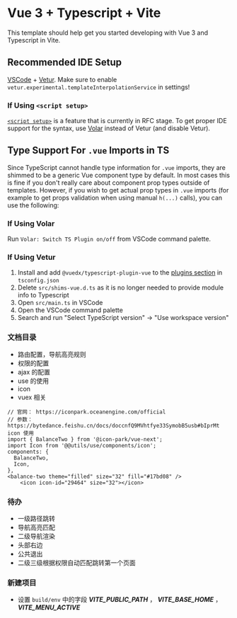 # Vue 3 + Typescript + Vite

This template should help get you started developing with Vue 3 and Typescript in Vite.

## Recommended IDE Setup

[VSCode](https://code.visualstudio.com/) + [Vetur](https://marketplace.visualstudio.com/items?itemName=octref.vetur). Make sure to enable `vetur.experimental.templateInterpolationService` in settings!

### If Using `<script setup>`

[`<script setup>`](https://github.com/vuejs/rfcs/pull/227) is a feature that is currently in RFC stage. To get proper IDE support for the syntax, use [Volar](https://marketplace.visualstudio.com/items?itemName=johnsoncodehk.volar) instead of Vetur (and disable Vetur).

## Type Support For `.vue` Imports in TS

Since TypeScript cannot handle type information for `.vue` imports, they are shimmed to be a generic Vue component type by default. In most cases this is fine if you don't really care about component prop types outside of templates. However, if you wish to get actual prop types in `.vue` imports (for example to get props validation when using manual `h(...)` calls), you can use the following:

### If Using Volar

Run `Volar: Switch TS Plugin on/off` from VSCode command palette.

### If Using Vetur

1. Install and add `@vuedx/typescript-plugin-vue` to the [plugins section](https://www.typescriptlang.org/tsconfig#plugins) in `tsconfig.json`
2. Delete `src/shims-vue.d.ts` as it is no longer needed to provide module info to Typescript
3. Open `src/main.ts` in VSCode
4. Open the VSCode command palette
5. Search and run "Select TypeScript version" -> "Use workspace version"


### 文档目录

- 路由配置，导航高亮规则
- 权限的配置
- ajax 的配置
- use 的使用
- icon
- vuex 相关

``` vue
// 官网： https://iconpark.oceanengine.com/official
// 参数： https://bytedance.feishu.cn/docs/doccnfQ9MVhtfye33SymobB5usb#bIprMt
icon 使用
import { BalanceTwo } from '@icon-park/vue-next';
import Icon from '@@utils/use/components/icon';
components: {
  BalanceTwo,
  Icon,
},
<balance-two theme="filled" size="32" fill="#17bd08" />
    <icon icon-id="29464" size="32"></icon>
```


### 待办

- 一级路径跳转
- 导航高亮匹配
- 二级导航渲染
- 头部右边
- 公共退出
- 二级三级根据权限自动匹配跳转第一个页面


### 新建项目

- 设置 `build/env` 中的字段 ***VITE_PUBLIC_PATH*** ， ***VITE_BASE_HOME*** ， ***VITE_MENU_ACTIVE***
